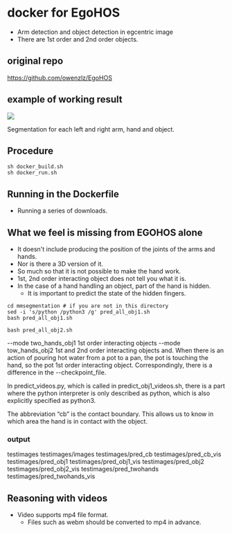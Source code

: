 # docker for EgoHOS
- Arm detection and object detection in egcentric image
- There are 1st order and 2nd order objects.

## original repo
https://github.com/owenzlz/EgoHOS

## example of working result
![](doc/Egohos_example.png)

Segmentation for each left and right arm, hand and object.

## Procedure
```commandline
sh docker_build.sh
sh docker_run.sh

```
## Running in the Dockerfile
- Running a series of downloads.

## What we feel is missing from EGOHOS alone
- It doesn't include producing the position of the joints of the arms and hands.
- Nor is there a 3D version of it.
- So much so that it is not possible to make the hand work.
- 1st, 2nd order interacting object does not tell you what it is. 
- In the case of a hand handling an object, part of the hand is hidden.
  - It is important to predict the state of the hidden fingers.

```commandline
cd mmsegmentation # if you are not in this directory
sed -i 's/python /python3 /g' pred_all_obj1.sh
bash pred_all_obj1.sh

bash pred_all_obj2.sh

```

--mode two_hands_obj1 1st order interacting objects
--mode tow_hands_obj2 1st and 2nd order interacting objects
and.
When there is an action of pouring hot water from a pot to a pan, the pot is touching the hand, so the pot
1st order interacting object.
Correspondingly, there is a difference in the --checkpoint_file.


In predict_videos.py, which is called in predict_obj1_videos.sh, there is a part where the python interpreter is only described as python, which is also explicitly specified as python3.

The abbreviation “cb” is the contact boundary.
This allows us to know in which area the hand is in contact with the object.

### output 
testimages
testimages/images
testimages/pred_cb
testimages/pred_cb_vis
testimages/pred_obj1
testimages/pred_obj1_vis
testimages/pred_obj2
testimages/pred_obj2_vis
testimages/pred_twohands
testimages/pred_twohands_vis

## Reasoning with videos
- Video supports mp4 file format.
  - Files such as webm should be converted to mp4 in advance.
